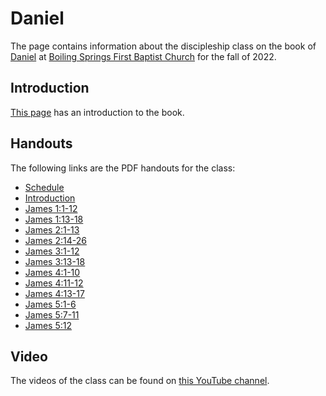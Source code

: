 # Daniel

The page contains information about the discipleship class on the book of [Daniel](https://netbible.org/bible/Daniel+1) at [Boiling Springs First Baptist Church](https://www.bsfbc.org) for the fall of 2022.

## Introduction

[This page](introduction.md) has an introduction to the book.

## Handouts

The following links are the PDF handouts for the class:

* [Schedule](Schedule.pdf)
* [Introduction](Introduction.pdf)
* [James 1:1-12](James-1-2-12.pdf)
* [James 1:13-18](James-1-13-18.pdf)
* [James 2:1-13](James-2-1-13.pdf)
* [James 2:14-26](James-2-14-26.pdf)
* [James 3:1-12](James-3-1-12.pdf)
* [James 3:13-18](James-3-13-18.pdf)
* [James 4:1-10](James-4-1-10.pdf)
* [James 4:11-12](James-4-11-12.pdf)
* [James 4:13-17](James-4-13-17.pdf)
* [James 5:1-6](James-5-1-6.pdf)
* [James 5:7-11](James-5-7-11.pdf)
* [James 5:12](James-5-12.pdf)

## Video

The videos of the class can be found on [this YouTube channel](https://www.youtube.com/channel/UCjZQO8kd_0ksKya2PGQ39ow/videos).



